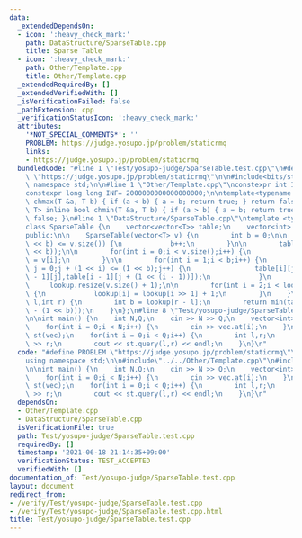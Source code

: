 ```yaml
---
data:
  _extendedDependsOn:
  - icon: ':heavy_check_mark:'
    path: DataStructure/SparseTable.cpp
    title: Sparse Table
  - icon: ':heavy_check_mark:'
    path: Other/Template.cpp
    title: Other/Template.cpp
  _extendedRequiredBy: []
  _extendedVerifiedWith: []
  _isVerificationFailed: false
  _pathExtension: cpp
  _verificationStatusIcon: ':heavy_check_mark:'
  attributes:
    '*NOT_SPECIAL_COMMENTS*': ''
    PROBLEM: https://judge.yosupo.jp/problem/staticrmq
    links:
    - https://judge.yosupo.jp/problem/staticrmq
  bundledCode: "#line 1 \"Test/yosupo-judge/SparseTable.test.cpp\"\n#define PROBLEM\
    \ \"https://judge.yosupo.jp/problem/staticrmq\"\n\n#include<bits/stdc++.h>\nusing\
    \ namespace std;\n\n#line 1 \"Other/Template.cpp\"\nconstexpr int Inf = 2000000030;\n\
    constexpr long long INF= 2000000000000000000;\n\ntemplate<typename T> inline bool\
    \ chmax(T &a, T b) { if (a < b) { a = b; return true; } return false; }\ntemplate<typename\
    \ T> inline bool chmin(T &a, T b) { if (a > b) { a = b; return true; } return\
    \ false; }\n#line 1 \"DataStructure/SparseTable.cpp\"\ntemplate <typename T>\n\
    class SparseTable {\n    vector<vector<T>> table;\n    vector<int> lookup;\n\n\
    public:\n\n    SparseTable(vector<T> v) {\n        int b = 0;\n\n        while((1\
    \ << b) <= v.size()) {\n            b++;\n        }\n\n        table.resize(b,vector<T>(1\
    \ << b));\n\n        for(int i = 0;i < v.size();i++) {\n            table[0][i]\
    \ = v[i];\n        }\n\n        for(int i = 1;i < b;i++) {\n            for(int\
    \ j = 0;j + (1 << i) <= (1 << b);j++) {\n                table[i][j] = min(table[i\
    \ - 1][j],table[i - 1][j + (1 << (i - 1))]);\n            }\n        }\n\n   \
    \     lookup.resize(v.size() + 1);\n\n        for(int i = 2;i < lookup.size();i++)\
    \ {\n            lookup[i] = lookup[i >> 1] + 1;\n        }\n    }\n\n    T query(int\
    \ l,int r) {\n        int b = lookup[r - l];\n        return min(table[b][l],table[b][r\
    \ - (1 << b)]);\n    }\n};\n#line 8 \"Test/yosupo-judge/SparseTable.test.cpp\"\
    \n\nint main() {\n    int N,Q;\n    cin >> N >> Q;\n    vector<int> vec(N);\n\
    \    for(int i = 0;i < N;i++) {\n        cin >> vec.at(i);\n    }\n    SparseTable\
    \ st(vec);\n    for(int i = 0;i < Q;i++) {\n        int l,r;\n        cin >> l\
    \ >> r;\n        cout << st.query(l,r) << endl;\n    }\n}\n"
  code: "#define PROBLEM \"https://judge.yosupo.jp/problem/staticrmq\"\n\n#include<bits/stdc++.h>\n\
    using namespace std;\n\n#include\"../../Other/Template.cpp\"\n#include\"../../DataStructure/SparseTable.cpp\"\
    \n\nint main() {\n    int N,Q;\n    cin >> N >> Q;\n    vector<int> vec(N);\n\
    \    for(int i = 0;i < N;i++) {\n        cin >> vec.at(i);\n    }\n    SparseTable\
    \ st(vec);\n    for(int i = 0;i < Q;i++) {\n        int l,r;\n        cin >> l\
    \ >> r;\n        cout << st.query(l,r) << endl;\n    }\n}\n"
  dependsOn:
  - Other/Template.cpp
  - DataStructure/SparseTable.cpp
  isVerificationFile: true
  path: Test/yosupo-judge/SparseTable.test.cpp
  requiredBy: []
  timestamp: '2021-06-18 21:14:35+09:00'
  verificationStatus: TEST_ACCEPTED
  verifiedWith: []
documentation_of: Test/yosupo-judge/SparseTable.test.cpp
layout: document
redirect_from:
- /verify/Test/yosupo-judge/SparseTable.test.cpp
- /verify/Test/yosupo-judge/SparseTable.test.cpp.html
title: Test/yosupo-judge/SparseTable.test.cpp
---
```

